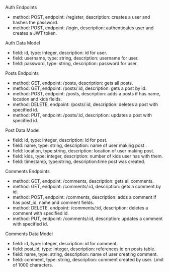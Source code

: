 Auth Endpoints

- method: POST, endpoint: /register, description: creates a user and hashes the password.
- method: POST, endpoint: /login, description: authenticates user and creates a JWT token.

Auth Data Model

- field: id, type: integer, description: id for user.
- field: username, type: string, description: username for user.
- field: password, type: string, description: password for user.

Posts Endpoints

- method: GET, endpoint: /posts, description: gets all posts.
- method: GET, endpoint: /posts/:id, description: gets a post by id.
- method: POST, endpoint: /posts, description: adds a posts if has name, location and kids fields.
- method: DELETE, endpoint: /posts/:id, description: deletes a post with specified id.
- method: PUT, endpoint: /posts/:id, description: updates a post with specified id.

Post Data Model

- field: id, type: integer, description: id for post.
- field: name, type: string, description: name of user making post .
- field: location, type:string, description: location of user making post.
- field: kids, type: integer, description: number of kids user has with them.
- field: timestamp, type:string, description:time post was created.

Comments Endpoints

- method: GET, endpoint: /comments, description: gets all comments.
- method: GET, endpoint: /comments/:id, description: gets a comment by id.
- method: POST, endpoint: /comments, description: adds a comment if has post_id, name and comment fields.
- method: DELETE, endpoint: /comments/:id, description: deletes a comment with specified id.
- method: PUT, endpoint: /comments/:id, description: updates a comment with specified id.

Comments Data Model

- field: id, type: integer, description: id for comment.
- field: post_id, type: integer, description: references id on posts table.
- field: name, type: string, description: name of user creating comment.
- field: comment, type: string, description: comment created by user. Limit of 1000 characters.

